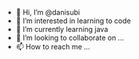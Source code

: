 - 👋 Hi, I’m @danisubi
- 👀 I’m interested in learning to code
- 🌱 I’m currently learning java
- 💞️ I’m looking to collaborate on ...
- 📫 How to reach me ...

<!---
danisubi/danisubi is a ✨ special ✨ repository because its `README.md` (this file) appears on your GitHub profile.
You can click the Preview link to take a look at your changes.
--->
